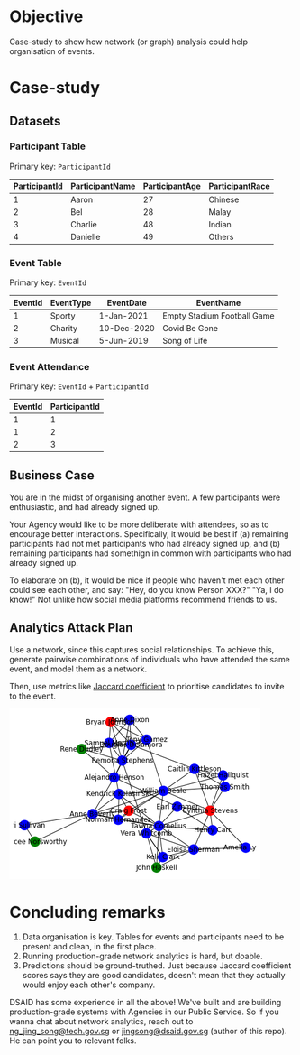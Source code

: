 # Objective

Case-study to show how network (or graph) analysis could help organisation of events.

# Case-study

## Datasets

### Participant Table

Primary key: `ParticipantId`

|ParticipantId|ParticipantName|ParticipantAge|ParticipantRace|
|---|---|---|---|
|1|Aaron|27|Chinese|
|2|Bel|28|Malay|
|3|Charlie|48|Indian|
|4|Danielle|49|Others|

### Event Table

Primary key: `EventId`

|EventId|EventType|EventDate|EventName|
|---|---|---|---|
|1|Sporty|1-Jan-2021|Empty Stadium Football Game|
|2|Charity|10-Dec-2020|Covid Be Gone|
|3|Musical|5-Jun-2019|Song of Life|

### Event Attendance

Primary key: `EventId` + `ParticipantId`

|EventId|ParticipantId|
|---|---|
|1|1|
|1|2|
|2|3|

## Business Case

You are in the midst of organising another event. A few participants were enthusiastic, and had already signed up.

Your Agency would like to be more deliberate with attendees, so as to encourage better interactions. Specifically, it would be best if (a) remaining participants had not met participants who had already signed up, and (b) remaining participants had somethign in common with participants who had already signed up.

To elaborate on (b), it would be nice if people who haven't met each other could see each other, and say: "Hey, do you know Person XXX?" "Ya, I do know!" Not unlike how social media platforms recommend friends to us.

## Analytics Attack Plan

Use a network, since this captures social relationships. To achieve this, generate pairwise combinations of individuals who have attended the same event, and model them as a network.

Then, use metrics like [Jaccard coefficient](https://www.statisticshowto.com/jaccard-index/) to prioritise candidates to invite to the event.

![Example](./example.png)

# Concluding remarks

1. Data organisation is key. Tables for events and participants need to be present and clean, in the first place.
2. Running production-grade network analytics is hard, but doable.
3. Predictions should be ground-truthed. Just because Jaccard coefficient scores says they are good candidates, doesn't mean that they actually would enjoy each other's company.

DSAID has some experience in all the above! We've built and are building production-grade systems with Agencies in our Public Service. So if you wanna chat about network analytics, reach out to <ng_jing_song@tech.gov.sg> or <jingsong@dsaid.gov.sg> (author of this repo). He can point you to relevant folks.